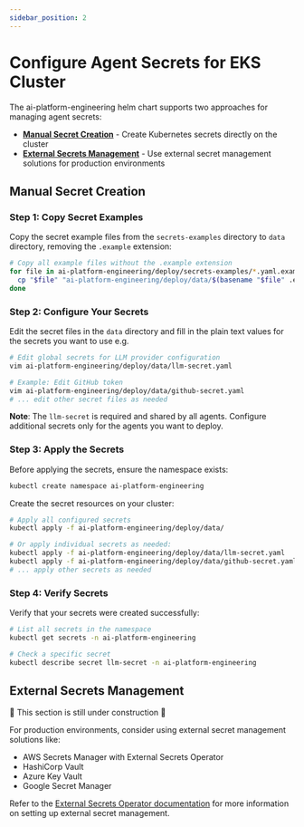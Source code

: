 ```yaml
---
sidebar_position: 2
---
```


# Configure Agent Secrets for EKS Cluster

The ai-platform-engineering helm chart supports two approaches for managing agent secrets:

- **[Manual Secret Creation](#manual-secret-creation)** - Create Kubernetes secrets directly on the cluster
- **[External Secrets Management](#external-secrets-management)** - Use external secret management solutions for production environments

## Manual Secret Creation

### Step 1: Copy Secret Examples

Copy the secret example files from the `secrets-examples` directory to `data` directory, removing the `.example` extension:

```bash
# Copy all example files without the .example extension
for file in ai-platform-engineering/deploy/secrets-examples/*.yaml.example; do
  cp "$file" "ai-platform-engineering/deploy/data/$(basename "$file" .example)"
done
```

### Step 2: Configure Your Secrets

Edit the secret files in the `data` directory and fill in the plain text values for the secrets you want to use e.g.

```bash
# Edit global secrets for LLM provider configuration
vim ai-platform-engineering/deploy/data/llm-secret.yaml

# Example: Edit GitHub token
vim ai-platform-engineering/deploy/data/github-secret.yaml
# ... edit other secret files as needed
```

**Note**: The `llm-secret` is required and shared by all agents. Configure additional secrets only for the agents you want to deploy.

### Step 3: Apply the Secrets

Before applying the secrets, ensure the namespace exists:

```bash
kubectl create namespace ai-platform-engineering
```

Create the secret resources on your cluster:

```bash
# Apply all configured secrets
kubectl apply -f ai-platform-engineering/deploy/data/

# Or apply individual secrets as needed:
kubectl apply -f ai-platform-engineering/deploy/data/llm-secret.yaml
kubectl apply -f ai-platform-engineering/deploy/data/github-secret.yaml
# ... apply other secrets as needed
```

### Step 4: Verify Secrets

Verify that your secrets were created successfully:

```bash
# List all secrets in the namespace
kubectl get secrets -n ai-platform-engineering

# Check a specific secret
kubectl describe secret llm-secret -n ai-platform-engineering
```

## External Secrets Management

🚧 This section is still under construction 🚧

For production environments, consider using external secret management solutions like:
- AWS Secrets Manager with External Secrets Operator
- HashiCorp Vault
- Azure Key Vault
- Google Secret Manager

Refer to the [External Secrets Operator documentation](https://external-secrets.io/) for more information on setting up external secret management.